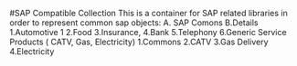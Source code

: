 #SAP Compatible Collection 
This is a container for SAP related libraries in order to represent common sap objects:
A. SAP Comons
B.Details
  1.Automotive
    1
  2.Food
  3.Insurance,
  4.Bank
  5.Telephony
  6.Generic Service Products ( CATV, Gas, Electricity)
    1.Commons
    2.CATV
    3.Gas Delivery
    4.Electricity

